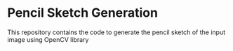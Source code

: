 # Pencil Sketch Generation

This repository contains the code to generate the pencil sketch of the input image using OpenCV library
